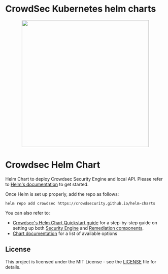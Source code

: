 # CrowdSec Kubernetes helm charts

<p align="center">
    <img width="400px" height=auto src="https://doc.crowdsec.net/img/crowdsec_logo.png" />
</p>

# Crowdsec Helm Chart

Helm Chart to deploy Crowdsec Security Engine and local API. Please refer to [Helm's documentation](https://helm.sh/docs/) to get started.

Once Helm is set up properly, add the repo as follows: 

```console
helm repo add crowdsec https://crowdsecurity.github.io/helm-charts
```

You can also refer to:

 - [Crowdsec's Helm Chart Quickstart guide](https://doc.crowdsec.net/u/getting_started/installation/kubernetes) for a step-by-step guide on setting up both [Security Engine](https://doc.crowdsec.net/docs/next/intro) and [Remediation components](https://doc.crowdsec.net/u/bouncers/intro).
 - [Chart documentation](https://github.com/crowdsecurity/helm-charts/blob/main/charts/crowdsec/README.md) for a list of available options

## License

This project is licensed under the MIT License - see the [LICENSE](https://github.com/crowdsecurity/helm-charts/blob/main/LICENSE) file for details.